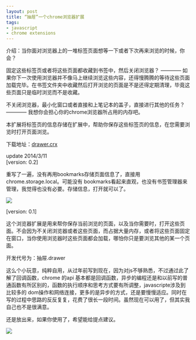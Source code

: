 ```yaml
---
layout: post
title: “抽屉”一个chrome浏览器扩展
tags: 
- javascript
- chrome extensions
---
```

介绍：当你面对浏览器上的一堆标签页面想等一下或者下次再来浏览的时候，你会？

固定这些标签页或者将这些页面都收藏到书签中，然后关闭浏览器？
———— 如果你下一次使用浏览器并不像马上继续浏览这些内容，还得慢腾腾的等待这些页面加载完毕。在书签文件夹中收藏然后打开浏览的页面是不是还得定期清理，毕竟这些页面只是临时浏览而不是收藏。

不关闭浏览器，最小化窗口或者直接和上笔记本的盖子，直接进行其他的任务？
———— 我想你会担心你的chrome浏览器所占用的内存吧。

本扩展将标签页的信息存储在扩展中，帮助你保存这些标签页的信息，在您需要浏览时打开页面浏览。

下载地址：[drawer.crx](http://blog.xavierskip.com/project/drawer.crx)

update 2014/3/11  
[version: 0.2]  

重写了一遍，没有再用bookmarks存储页面信息了，直接用 chrome.storage.local。可能没有 bookmarks看起来直观，也没有书签管理器来管理，我觉得也没有必要。存储信息，打开就可以了。

![](http://ww1.sinaimg.cn/large/6a0c2c15jw1eec9ja1vtcj20b905x74m.jpg)


[version: 0.1]

这个浏览器扩展是用来帮你保存当前浏览的页面，以及当你需要时，打开这些页面。不会因为不关闭浏览器或者这些页面，而占据大量内存，或者将这些页面固定在窗口，当你使用浏览器时这些页面都会加载，哪怕你只是要浏览其他的某一个页面。

开发代号为：抽屉.drawer

这么个小玩意，纯粹自用，从过年前写到现在，因为对js不够熟悉，不过通过此了解了回调函数，chrome 的api 基本都是回调函数，异步的编程还是和以前写的普通函数有所区别的，函数的执行顺序和思考方式要有所调整，javascripte涉及到比较多的 dom操作和网络连接，更多的是异步的方式，还是要慢慢适应。同时在写的过程中思路的反反复复，花费了很长一段时间。虽然现在可以用了，但其实我自己也不是很满意。

还是放出来，如果你使用了，希望能给提点建议。

![](http://ww1.sinaimg.cn/large/6a0c2c15gw1edma9qq6vnj20sg0yowm6.jpg)